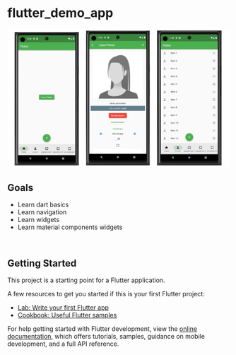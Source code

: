 # flutter_demo_app

![Alt text](https://raw.githubusercontent.com/GIHAA/flutter-demo-app/main/readme.jpg?token=GHSAT0AAAAAABZMCVSZUNBII6OH5KNEZ5XQY7B6FJA)


## Goals
- Learn dart basics
- Learn navigation
- Learn widgets
- Learn material components widgets

<br>

## Getting Started

This project is a starting point for a Flutter application.

A few resources to get you started if this is your first Flutter project:

- [Lab: Write your first Flutter app](https://docs.flutter.dev/get-started/codelab)
- [Cookbook: Useful Flutter samples](https://docs.flutter.dev/cookbook)

For help getting started with Flutter development, view the
[online documentation](https://docs.flutter.dev/), which offers tutorials,
samples, guidance on mobile development, and a full API reference.
